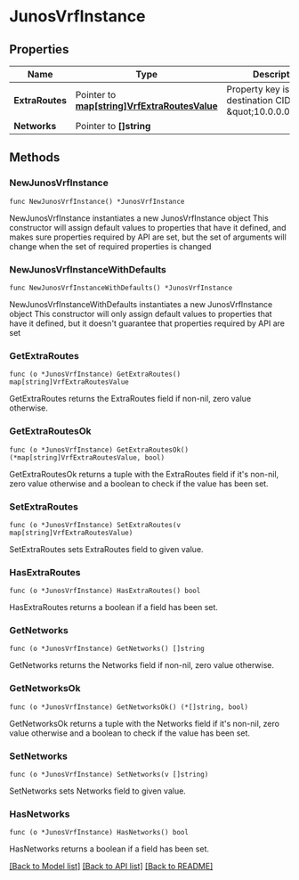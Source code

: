 # JunosVrfInstance

## Properties

Name | Type | Description | Notes
------------ | ------------- | ------------- | -------------
**ExtraRoutes** | Pointer to [**map[string]VrfExtraRoutesValue**](VrfExtraRoutesValue.md) | Property key is the destination CIDR (e.g. \&quot;10.0.0.0/8\&quot;) | [optional] 
**Networks** | Pointer to **[]string** |  | [optional] 

## Methods

### NewJunosVrfInstance

`func NewJunosVrfInstance() *JunosVrfInstance`

NewJunosVrfInstance instantiates a new JunosVrfInstance object
This constructor will assign default values to properties that have it defined,
and makes sure properties required by API are set, but the set of arguments
will change when the set of required properties is changed

### NewJunosVrfInstanceWithDefaults

`func NewJunosVrfInstanceWithDefaults() *JunosVrfInstance`

NewJunosVrfInstanceWithDefaults instantiates a new JunosVrfInstance object
This constructor will only assign default values to properties that have it defined,
but it doesn't guarantee that properties required by API are set

### GetExtraRoutes

`func (o *JunosVrfInstance) GetExtraRoutes() map[string]VrfExtraRoutesValue`

GetExtraRoutes returns the ExtraRoutes field if non-nil, zero value otherwise.

### GetExtraRoutesOk

`func (o *JunosVrfInstance) GetExtraRoutesOk() (*map[string]VrfExtraRoutesValue, bool)`

GetExtraRoutesOk returns a tuple with the ExtraRoutes field if it's non-nil, zero value otherwise
and a boolean to check if the value has been set.

### SetExtraRoutes

`func (o *JunosVrfInstance) SetExtraRoutes(v map[string]VrfExtraRoutesValue)`

SetExtraRoutes sets ExtraRoutes field to given value.

### HasExtraRoutes

`func (o *JunosVrfInstance) HasExtraRoutes() bool`

HasExtraRoutes returns a boolean if a field has been set.

### GetNetworks

`func (o *JunosVrfInstance) GetNetworks() []string`

GetNetworks returns the Networks field if non-nil, zero value otherwise.

### GetNetworksOk

`func (o *JunosVrfInstance) GetNetworksOk() (*[]string, bool)`

GetNetworksOk returns a tuple with the Networks field if it's non-nil, zero value otherwise
and a boolean to check if the value has been set.

### SetNetworks

`func (o *JunosVrfInstance) SetNetworks(v []string)`

SetNetworks sets Networks field to given value.

### HasNetworks

`func (o *JunosVrfInstance) HasNetworks() bool`

HasNetworks returns a boolean if a field has been set.


[[Back to Model list]](../README.md#documentation-for-models) [[Back to API list]](../README.md#documentation-for-api-endpoints) [[Back to README]](../README.md)


